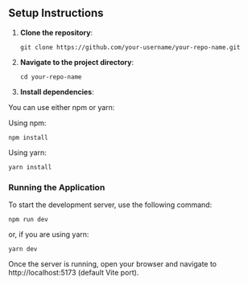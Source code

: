 ## Setup Instructions

1. **Clone the repository**:
    
    ```
    git clone https://github.com/your-username/your-repo-name.git

2. **Navigate to the project directory**:
    
    ```
    cd your-repo-name

3. **Install dependencies**:
    
You can use either npm or yarn:

Using npm:

    npm install

Using yarn:

    yarn install

### Running the Application

To start the development server, use the following command:
    
    npm run dev

or, if you are using yarn:
    
    yarn dev

Once the server is running, open your browser and navigate to http://localhost:5173 (default Vite port).